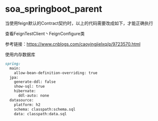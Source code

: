 # soa_springboot_parent
当使用feign默认的Contract契约时，以上的代码需要改成如下，才能正确执行

查看FeignTestClient丶FeignConfigure类

参考链接：https://www.cnblogs.com/caoyingjielxq/p/9723570.html


使用内存数据库
```md
spring:
  main:
    allow-bean-definition-overriding: true
  jpa:
    generate-ddl: false
    show-sql: true
    hibernate:
      ddl-auto: none
  datasource:
    platform: h2
    schema: classpath:schema.sql
    data: classpath:data.sql
```
